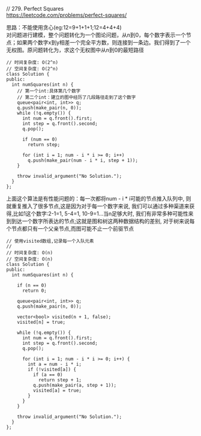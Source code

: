 // 279. Perfect Squares  
https://leetcode.com/problems/perfect-squares/  

思路：不能使用贪心(eg:12=9+1+1+1;12=4+4+4)  
对问题进行建模，整个问题转化为一个图论问题，从n到0，每个数字表示一个节点；如果两个数字x到y相差一个完全平方数，则连接到一条边。我们得到了一个无权图。原问题转化为，求这个无权图中从n到0的最短路径
```
// 时间复杂度: O(2^n)
// 空间复杂度: O(2^n)
class Solution {
public:
  int numSquares(int n) {
    // 第一个int:具体第几个数字
    // 第二个int：建立的图中经历了几段路径走到了这个数字
    queue<pair<int, int>> q;
    q.push(make_pair(n, 0));
    while (!q.empty()) {
      int num = q.front().first;
      int step = q.front().second;
      q.pop();

      if (num == 0)
        return step;

      for (int i = 1; num - i * i >= 0; i++)
        q.push(make_pair(num - i * i, step + 1));
    }

    throw invalid_argument("No Solution.");
  }
};
```
上面这个算法是有性能问题的：每一次都将num - i * i可能的节点推入队列中, 则就重复推入了很多节点,这是因为对于每一个数字来说, 我们可以通过多种渠道来获得,比如1这个数字:2-1=1, 5-4=1, 10-9=1...当n足够大时, 我们有非常多种可能性来到到达一个数字所表达的节点;这就是图和树这两种数据结构的差别, 对于树来说每个节点都只有一个父亲节点,而图可能不止一个前驱节点  
```
// 使用visited数组,记录每一个入队元素
//
// 时间复杂度: O(n)
// 空间复杂度: O(n)
class Solution {
public:
  int numSquares(int n) {

    if (n == 0)
      return 0;

    queue<pair<int, int>> q;
    q.push(make_pair(n, 0));

    vector<bool> visited(n + 1, false);
    visited[n] = true;

    while (!q.empty()) {
      int num = q.front().first;
      int step = q.front().second;
      q.pop();

      for (int i = 1; num - i * i >= 0; i++) {
        int a = num - i * i;
        if (!visited[a]) {
          if (a == 0)
            return step + 1;
          q.push(make_pair(a, step + 1));
          visited[a] = true;
        }
      }
    }

    throw invalid_argument("No Solution.");
  }
};

```